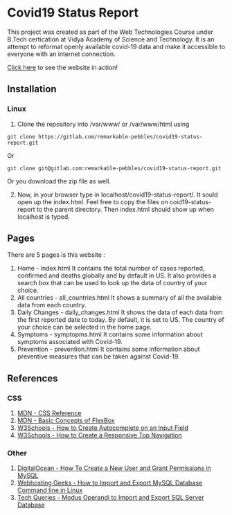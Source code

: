 # Covid19 Status Report
This project was created as part of the Web Technologies Course under B.Tech certication at Vidya Academy of Science and Technology. It is an attempt to reformat openly available covid-19 data and make it accessible to everyone with an internet connection.

[Click here](https://remarkable-pebbles.gitlab.io/covid19-status-report/) to see the website in action!

## Installation
### Linux
1. Clone the repository into /var/www/ or /var/www/html using
```
git clone https://gitlab.com/remarkable-pebbles/covid19-status-report.git
```
Or
```
git clone git@gitlab.com:remarkable-pebbles/covid19-status-report.git
```
Or you download the zip file as well.

2. Now, in your browser type in localhost/covid19-status-report/.
It sould open up the index.html.
Feel free to copy the files on coid19-status-report to the parent directory. Then index.html should show up when localhost is typed.
## Pages
There are 5 pages is this website :
1. Home - index.html
    It contains the total number of cases reported, confirmed and deaths globally and by default in US.
    It also provides a search box that can be used to look up the data of  country of your choice.
2. All countries - all_countries.html
    It shows a summary of all the available data from each country.
3. Daily Changes - daily_changes.html
    It shows the data of each data from the first reported date to today. By default, it is set to US. The country of your choice can be selected in the home page.
4. Symptoms - symptopms.html
    It contains some information about symptoms associated with Covid-19.
5. Prevention - prevention.html
    It contains some information about preventive measures that can be taken against Covid-19.
## References
### CSS
1. [MDN - CSS Reference](https://developer.mozilla.org/en-US/docs/Web/CSS/Reference)
2. [MDN - Basic Concepts of FlexBox](https://developer.mozilla.org/en-US/docs/Web/CSS/CSS_Flexible_Box_Layout/Basic_Concepts_of_Flexbox)
3. [W3Schools - How to Create Autocomplete on an Input Field](https://www.w3schools.com/howto/howto_js_autocomplete.asp)
4. [W3Schools - How to Create a Responsive Top Navigation](https://www.w3schools.com/howto/howto_js_topnav_responsive.asp)
### Other
1. [DigitalOcean - How To Create a New User and Grant Permissions in MySQL](https://www.digitalocean.com/community/tutorials/how-to-create-a-new-user-and-grant-permissions-in-mysql)
2. [Webhosting Geeks - How to Import and Export MySQL Database Command line in Linux](https://webhostinggeeks.com/howto/import-and-export-mysql-database-command-line-in-linux/)
3. [Tech Queries - Modus Operandi to Import and Export SQL Server Database](https://www.sqlserverlogexplorer.com/import-and-export-database/)